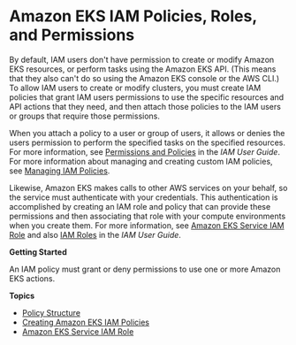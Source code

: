 # Amazon EKS IAM Policies, Roles, and Permissions<a name="IAM_policies"></a>

By default, IAM users don't have permission to create or modify Amazon EKS resources, or perform tasks using the Amazon EKS API\. \(This means that they also can't do so using the Amazon EKS console or the AWS CLI\.\) To allow IAM users to create or modify clusters, you must create IAM policies that grant IAM users permissions to use the specific resources and API actions that they need, and then attach those policies to the IAM users or groups that require those permissions\.

When you attach a policy to a user or group of users, it allows or denies the users permission to perform the specified tasks on the specified resources\. For more information, see [Permissions and Policies](https://docs.aws.amazon.com/IAM/latest/UserGuide/PermissionsAndPolicies.html) in the *IAM User Guide*\. For more information about managing and creating custom IAM policies, see [Managing IAM Policies](https://docs.aws.amazon.com/IAM/latest/UserGuide/ManagingPolicies.html)\.

Likewise, Amazon EKS makes calls to other AWS services on your behalf, so the service must authenticate with your credentials\. This authentication is accomplished by creating an IAM role and policy that can provide these permissions and then associating that role with your compute environments when you create them\. For more information, see [Amazon EKS Service IAM Role](service_IAM_role.md) and also [IAM Roles](https://docs.aws.amazon.com/IAM/latest/UserGuide/roles-toplevel.html) in the *IAM User Guide*\.

**Getting Started**

An IAM policy must grant or deny permissions to use one or more Amazon EKS actions\.

**Topics**
+ [Policy Structure](iam-policy-structure.md)
+ [Creating Amazon EKS IAM Policies](EKS_IAM_user_policies.md)
+ [Amazon EKS Service IAM Role](service_IAM_role.md)